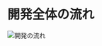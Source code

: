 # 開発全体の流れ

![開発の流れ](https://user-images.githubusercontent.com/13707135/87150557-42160b00-c2ed-11ea-85c3-3dfdadc651a2.png)
